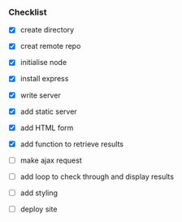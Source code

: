 ### Checklist

- [x] create directory

- [x] creat remote repo

- [x] initialise node 

- [x] install express

- [x] write server

- [x] add static server

- [x] add HTML form

- [x] add function to retrieve results

- [ ] make ajax request

- [ ] add loop to check through and  display results

- [ ] add styling

- [ ] deploy site